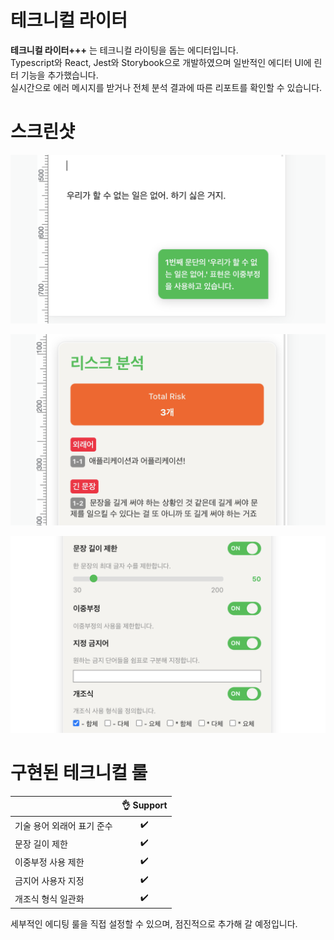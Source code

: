 # 테크니컬 라이터

**테크니컬 라이터+++** 는 테크니컬 라이팅을 돕는 에디터입니다.  
Typescript와 React, Jest와 Storybook으로 개발하였으며 일반적인 에디터 UI에 린터 기능을 추가했습니다.  
실시간으로 에러 메시지를 받거나 전체 분석 결과에 따른 리포트를 확인할 수 있습니다.  

# 스크린샷

<p align="center">
  <img src="/public/readme/writer1.png" alt="실시간 메시지 알림 화면" width="738">
</p>
<p align="center">
  <img src="/public/readme/writer2.png" alt="분석 리포트 화면" width="738">
</p>
<p align="center">
  <img src="/public/readme/writer3.png" alt="에디팅 룰 설정 화면" width="738">
</p>

# 구현된 테크니컬 룰
|                            | 👌 Support  |
| -------------------------- | :----------------: |
| 기술 용어 외래어 표기 준수        |         ✔️         |
| 문장 길이 제한                 |         ✔️         |
| 이중부정 사용 제한              |         ✔️         |
| 금지어 사용자 지정              |         ✔️         |
| 개조식 형식 일관화              |         ✔️         |

세부적인 에디팅 룰을 직접 설정할 수 있으며, 점진적으로 추가해 갈 예정입니다.  
